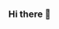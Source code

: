 ### Hi there 👋

<!--
**paularassiga/paularassiga** is a ✨ _special_ ✨ repository because its `README.md` (this file) appears on your GitHub profile.

- 🔭 I’m currently working on my personal e-commerce businesses
- 🌱 I’m currently learning coding & UX/UI design
- 👯 I’m looking to collaborate on more online projects!
- 💬 Ask me anything (hopefully I will be able to help)
- 📫 How to reach me: paularassiga@gmail.com
- 😄 Pronouns: Pau
- ⚡ Fun fact: I actually prefer speaking spanish
-->
